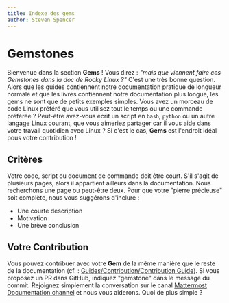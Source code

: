 ```yaml
---
title: Indexe des gems
author: Steven Spencer
---
```


# Gemstones

Bienvenue dans la section **Gems** ! Vous direz : _"mais que viennent faire ces Gemstones dans la doc de Rocky Linux ?"_ C'est une très bonne question. Alors que les guides contiennent notre documentation pratique de longueur normale et que les livres contiennent notre documentation plus longue, les gems ne sont que de petits exemples simples. Vous avez un morceau de code Linux préféré que vous utilisez tout le temps ou une commande préférée ? Peut-être avez-vous écrit un script en `bash`, `python` ou un autre langage Linux courant, que vous aimeriez partager car il vous aide dans votre travail quotidien avec Linux ? Si c'est le cas, **Gems** est l'endroit idéal pous votre contribution !

## Critères

Votre code, script ou document de commande doit être court. S'il s'agit de plusieurs pages, alors il appartient ailleurs dans la documentation. Nous recherchons une page ou peut-être deux. Pour que votre "pierre précieuse" soit complète, nous vous suggérons d'inclure :

* Une courte description
* Motivation
* Une brève conclusion

## Votre Contribution

Vous pouvez contribuer avec votre **Gem** de la même manière que le reste de la documentation (cf. : [Guides/Contribution/Contribution Guide](../guides/contribute/README.md)). Si vous proposez un PR dans GitHub, indiquez "gemstone" dans le message du commit. Rejoignez simplement la conversation sur le canal [Mattermost Documentation channel](https://chat.rockylinux.org/rocky-linux/channels/documentation) et nous vous aiderons. Quoi de plus simple ?
